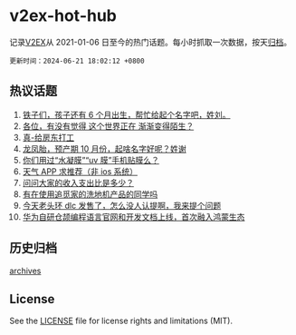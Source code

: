 # v2ex-hot-hub

 记录[V2EX](https://www.v2ex.com/)从 2021-01-06 日至今的热门话题。每小时抓取一次数据，按天[归档](archives)。

`更新时间：2024-06-21 18:02:12 +0800`

## 热议话题

1. [铁子们，孩子还有 6 个月出生，帮忙给起个名字吧，姓刘。](https://www.v2ex.com/t/1051400)
1. [各位，有没有觉得 这个世界正在 渐渐变得陌生？](https://www.v2ex.com/t/1051382)
1. [真-给房东打工](https://www.v2ex.com/t/1051359)
1. [龙凤胎，预产期 10 月份，起啥名字好呢？姓谢](https://www.v2ex.com/t/1051433)
1. [你们用过“水凝膜”“uv 膜”手机贴膜么？](https://www.v2ex.com/t/1051299)
1. [天气 APP 求推荐（非 ios 系统）](https://www.v2ex.com/t/1051399)
1. [问问大家的收入支出比是多少？](https://www.v2ex.com/t/1051421)
1. [有在使用追觅家的洗地机产品的同学吗](https://www.v2ex.com/t/1051351)
1. [今天老头环 dlc 发售了，怎么没人认提啊，我来提个问题](https://www.v2ex.com/t/1051409)
1. [华为自研仓颉编程语言官网和开发文档上线，首次融入鸿蒙生态](https://www.v2ex.com/t/1051505)

## 历史归档

[archives](archives)

## License

See the [LICENSE](LICENSE) file for license rights and limitations (MIT).
